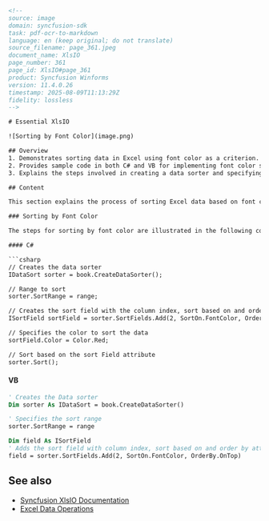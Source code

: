 ```html
<!-- 
source: image
domain: syncfusion-sdk
task: pdf-ocr-to-markdown
language: en (keep original; do not translate)
source_filename: page_361.jpeg
document_name: XlsIO
page_number: 361
page_id: XlsIO#page_361
product: Syncfusion Winforms
version: 11.4.0.26
timestamp: 2025-08-09T11:13:29Z
fidelity: lossless
-->

# Essential XlsIO

![Sorting by Font Color](image.png)

## Overview
1. Demonstrates sorting data in Excel using font color as a criterion.
2. Provides sample code in both C# and VB for implementing font color sorting.
3. Explains the steps involved in creating a data sorter and specifying sorting criteria.

## Content

This section explains the process of sorting Excel data based on font color, as depicted in the image.

### Sorting by Font Color

The steps for sorting by font color are illustrated in the following code samples:

#### C#

```csharp
// Creates the data sorter
IDataSort sorter = book.CreateDataSorter();

// Range to sort
sorter.SortRange = range;

// Creates the sort field with the column index, sort based on and order by attribute
ISortField sortField = sorter.SortFields.Add(2, SortOn.FontColor, OrderBy.OnTop);

// Specifies the color to sort the data
sortField.Color = Color.Red;

// Sort based on the sort Field attribute
sorter.Sort();
```

#### VB

```vb
' Creates the Data sorter
Dim sorter As IDataSort = book.CreateDataSorter()

' Specifies the sort range
sorter.SortRange = range

Dim field As ISortField
' Adds the sort field with column index, sort based on and order by attribute
field = sorter.SortFields.Add(2, SortOn.FontColor, OrderBy.OnTop)
```

<!-- 
This section covers the essential techniques for sorting Excel data by font color using Syncfusion's XlsIO library. The provided code demonstrates how to set up and execute the sorting process effectively.
 -->

## See also
- [Syncfusion XlsIO Documentation](https://help.syncfusion.com/xlsio/)
- [Excel Data Operations](https://help.syncfusion.com/xlsio/excel-data-operations)

<!-- tags: [Syncfusion, Winforms, XlsIO, ExcelSorting, FontColor] keywords: [sorting by font color, Excel, C#, VB, data sorting, range sorting, attribute-based sorting] -->
```

